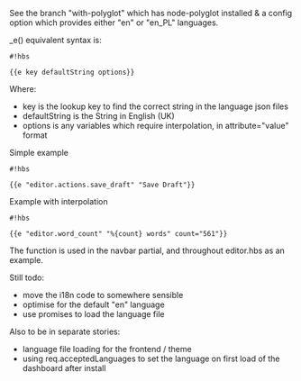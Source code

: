 See the branch "with-polyglot" which has node-polyglot installed & a config option which provides either "en" or "en_PL" languages. 

_e() equivalent syntax is:


```
#!hbs

{{e key defaultString options}}

```
Where:

* key is the lookup key to find the correct string in the language json files
* defaultString is the String in English (UK)
* options is any variables which require interpolation, in attribute="value" format

Simple example

```
#!hbs

{{e "editor.actions.save_draft" "Save Draft"}}
```


Example with interpolation


```
#!hbs

{{e "editor.word_count" "%{count} words" count="561"}}
```

The function is used in the navbar partial, and throughout editor.hbs as an example.

Still todo:

- move the i18n code to somewhere sensible
- optimise for the default "en" language 
- use promises to load the language file

Also to be in separate stories:

- language file loading for the frontend / theme
- using req.acceptedLanguages to set the language on first load of the dashboard after install
